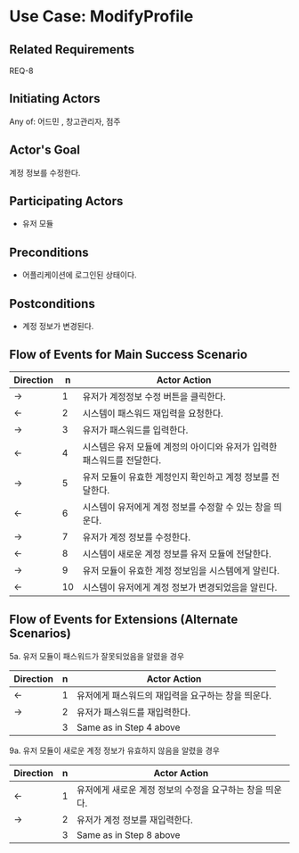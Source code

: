 # Use Case: ModifyProfile

## **Related Requirements**

REQ-8

## **Initiating Actors**

Any of: 어드민 , 창고관리자, 점주

## **Actor's Goal**

계정 정보를 수정한다.

## **Participating Actors**

 - 유저 모듈

## **Preconditions**

- 어플리케이션에 로그인된 상태이다.

## **Postconditions**

+ 계정 정보가 변경된다.

## Flow of Events for Main Success Scenario
| Direction | n    | Actor Action                                                 |
| --------- | ---- | ------------------------------------------------------------ |
| →         | 1    | 유저가 계정정보 수정 버튼을 클릭한다.                        |
| ←         | 2    | 시스템이 패스워드 재입력을 요청한다.                         |
| →         | 3    | 유저가 패스워드를 입력한다.                                  |
| ←         | 4    | 시스템은 유저 모듈에 계정의 아이디와 유저가 입력한 패스워드를 전달한다. |
| →         | 5    | 유저 모듈이 유효한 계정인지 확인하고 계정 정보를 전달한다.   |
| ←         | 6    | 시스템이 유저에게 계정 정보를 수정할 수 있는 창을 띄운다.    |
| →         | 7    | 유저가 계정 정보를 수정한다.                                 |
| ←         | 8    | 시스템이 새로운 계정 정보를 유저 모듈에 전달한다.            |
| →         | 9    | 유저 모듈이 유효한 계정 정보임을 시스템에게 알린다.          |
| ←         | 10   | 시스템이 유저에게 계정 정보가 변경되었음을 알린다.           |

## Flow of Events for Extensions (Alternate Scenarios)
5a. 유저 모듈이 패스워드가 잘못되었음을 알렸을 경우

| Direction | n    | Actor Action                                       |
| --------- | ---- | -------------------------------------------------- |
| ←         | 1    | 유저에게 패스워드의 재입력을 요구하는 창을 띄운다. |
| →         | 2    | 유저가 패스워드를 재입력한다.                      |
|           | 3    | Same as in Step 4 above                            |

9a. 유저 모듈이 새로운 계정 정보가 유효하지 않음을 알렸을 경우 

| Direction | n    | Actor Action                                             |
| --------- | ---- | -------------------------------------------------------- |
| ←         | 1    | 유저에게 새로운 계정 정보의 수정을 요구하는 창을 띄운다. |
| →         | 2    | 유저가 계정 정보를 재입력한다.                           |
|           | 3    | Same as in Step 8 above                                  |
